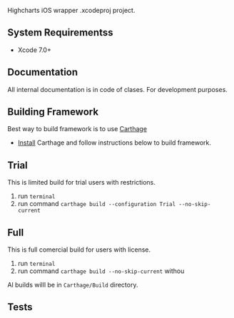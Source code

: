 Highcharts iOS wrapper .xcodeproj project.

## System Requirementss
- Xcode 7.0+

## Documentation
All internal documentation is in code of clases. For development purposes.

## Building Framework

Best way to build framework is to use [Carthage](https://github.com/Carthage/Carthage)

- [Install](https://github.com/Carthage/Carthage#installing-carthage) Carthage and follow instructions below to build framework.

## Trial 
This is limited build for trial users with restrictions.

1. run `terminal`
2. run command ``carthage build --configuration Trial --no-skip-current``


## Full
This is full comercial build for users with license.

1. run `terminal`
2. run command ``carthage build --no-skip-current`` withou

Al builds willl be in `Carthage/Build` directory.

## Tests

